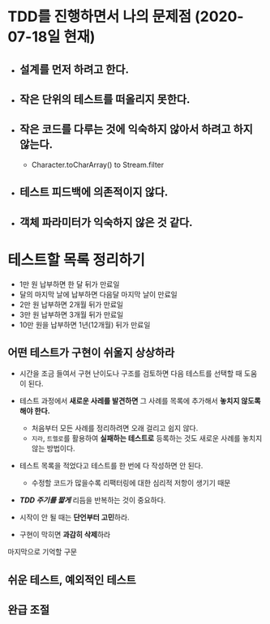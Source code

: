 TDD를 진행하면서 나의 문제점 (2020-07-18일 현재)
=
 
- 설계를 먼저 하려고 한다.
    -
- 작은 단위의 테스트를 떠올리지 못한다.
    -
- 작은 코드를 다루는 것에 익숙하지 않아서 하려고 하지 않는다.
    -
    - Character.toCharArray() to Stream.filter
- 테스트 피드백에 의존적이지 않다.
    -
- 객체 파라미터가 익숙하지 않은 것 같다.
    -

테스트할 목록 정리하기
=

- 1만 원 납부하면 한 달 뒤가 만료일
- 달의 마지막 날에 납부하면 다음달 마지막 날이 만료일
- 2만 원 납부하면 2개월 뒤가 만료일
- 3만 원 납부하면 3개월 뒤가 만료일
- 10만 원을 납부하면 1년(12개월) 뒤가 만료일

어떤 테스트가 구현이 쉬울지 상상하라
-
- 시간을 조금 들여서 구현 난이도나 구조를 검토하면 다음 테스트를 선택할 때 도움이 된다.

- 테스트 과정에서 **새로운 사레를 발견하면** 그 사례를 목록에 추가해서 **놓치지 않도록 해야 한다.**
    - 처음부터 모든 사례를 정리하려면 오래 걸리고 쉽지 않다.
    - `지라`, `트렐로`를 활용하여 **실패하는 테스트로** 등록하는 것도 새로운 사례를 놓치지 않는 방법이다.
    
- 테스트 목록을 적었다고 테스트를 한 번에 다 작성하면 안 된다.
    - 수정할 코드가 많을수록 리팩터링에 대한 심리적 저항이 생기기 때문
    
- ***TDD 주기를 짧게*** 리듬을 반복하는 것이 중요하다.

- 시작이 안 될 때는 **단언부터 고민**하라.

- 구현이 막히면 **과감히 삭제**하라

마지막으로 기억할 구문

쉬운 테스트, 예외적인 테스트
-
완급 조절
-

